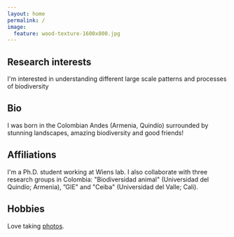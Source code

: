 ```yaml
---
layout: home
permalink: /
image:
  feature: wood-texture-1600x800.jpg
---
```


<div class="tiles">

<div class="tile">
  <h2 class="post-title">Research interests</h2>
  <p class="post-excerpt">I'm interested in understanding different large scale patterns and processes of biodiversity </p>
</div><!-- /.tile -->

<div class="tile">
  <h2 class="post-title">Bio</h2>
  <p class="post-excerpt"> I was born in the Colombian Andes (Armenia, Quindío) surrounded by stunning landscapes, amazing biodiversity and good friends!</p>

</div><!-- /.tile -->

<div class="tile">
  <h2 class="post-title">Affiliations</h2>
  <p class="post-excerpt">I'm a Ph.D. student working at Wiens lab. I also collaborate with three research groups in Colombia: "Biodiversidad animal" (Universidad del Quindío; Armenia), ”GIE" and "Ceiba" (Universidad del Valle; Cali).</p>
</div><!-- /.tile -->

<div class="tile">
  <h2 class="post-title">Hobbies</h2>
  <p class="post-excerpt">Love taking  <a href="https://youpic.com/photographer/Cromanpa/">photos</a>.</p>
<script type="text/javascript" id="clustrmaps" src="//cdn.clustrmaps.com/map_v2.js?u=OyIN&d=ipkSndE8_XFxOZZl00Ta_2fSaEztt1OMQcXl1Lh2LTQ"></script>
</div><!-- /.tile -->

</div><!-- /.tiles -->
